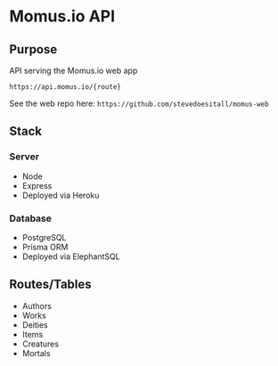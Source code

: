 # Momus.io API

## Purpose

API serving the Momus.io web app

`https://api.momus.io/{route}`

See the web repo here: `https://github.com/stevedoesitall/momus-web`

## Stack

### Server

- Node
- Express
- Deployed via Heroku

### Database

- PostgreSQL
- Prisma ORM
- Deployed via ElephantSQL

## Routes/Tables

- Authors
- Works
- Deities
- Items
- Creatures
- Mortals
